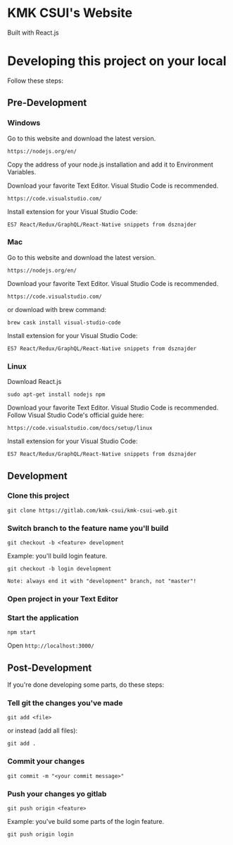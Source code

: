 # KMK CSUI's Website

Built with React.js

# Developing this project on your local

Follow these steps:

## Pre-Development
### Windows
Go to this website and download the latest version.
```
https://nodejs.org/en/
```
Copy the address of your node.js installation and add it to Environment Variables. 

Download your favorite Text Editor. Visual Studio Code is recommended.
```
https://code.visualstudio.com/
```

Install extension for your Visual Studio Code:
```
ES7 React/Redux/GraphQL/React-Native snippets from dsznajder
```

### Mac
Go to this website and download the latest version.
```
https://nodejs.org/en/
```

Download your favorite Text Editor. Visual Studio Code is recommended.
```
https://code.visualstudio.com/
```
or download with brew command:
```
brew cask install visual-studio-code
```

Install extension for your Visual Studio Code:
```
ES7 React/Redux/GraphQL/React-Native snippets from dsznajder
```

### Linux
Download React.js
```
sudo apt-get install nodejs npm
```

Download your favorite Text Editor. Visual Studio Code is recommended.
Follow Visual Studio Code's official guide here:
```
https://code.visualstudio.com/docs/setup/linux
```

Install extension for your Visual Studio Code:
```
ES7 React/Redux/GraphQL/React-Native snippets from dsznajder
```

## Development
### Clone this project
```
git clone https://gitlab.com/kmk-csui/kmk-csui-web.git
```

### Switch branch to the feature name you'll build
```
git checkout -b <feature> development
```

Example: you'll build login feature.
```
git checkout -b login development
```

`Note: always end it with "development" branch, not "master"!`

### Open project in your Text Editor

### Start the application
```
npm start
```
Open `http://localhost:3000/`

## Post-Development
If you're done developing some parts, do these steps:

### Tell git the changes you've made
```
git add <file>
```
or instead (add all files):
```
git add .
```

### Commit your changes
```
git commit -m "<your commit message>"
```

### Push your changes yo gitlab
```
git push origin <feature>
```

Example: you've build some parts of the login feature.
```
git push origin login
```